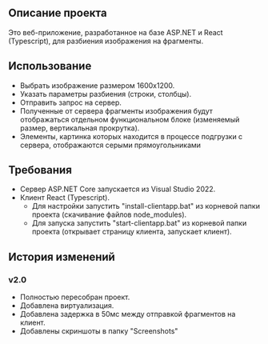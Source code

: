 ## Описание проекта

Это веб-приложение, разработанное на базе ASP.NET и React (Typescript), для разбиения изображения на фрагменты.

## Использование

- Выбрать изображение размером 1600x1200.
- Указать параметры разбиения (строки, столбцы).
- Отправить запрос на сервер.
- Полученные от сервера фрагменты изображения будут отображаться отдельном функциональном блоке (изменяемый размер, вертикальная прокрутка).
- Элементы, картинка которых находится в процессе подгрузки с сервера, отображаются серыми прямоугольниками

## Требования

- Сервер ASP.NET Core запускается из Visual Studio 2022.
- Клиент React (Typescript). 
	- Для настройки запустить "install-clientapp.bat" из корневой папки проекта (скачивание файлов node_modules).
	- Для запуска запустить "start-clientapp.bat" из корневой папки проекта (открывает страницу клиента, запускает клиент).

## История изменений

### v2.0
- Полностью пересобран проект.
- Добавлена виртуализация.
- Добавлена задержка в 50мс между отправкой фрагментов на клиент.
- Добавлены скриншоты в папку "Screenshots"
